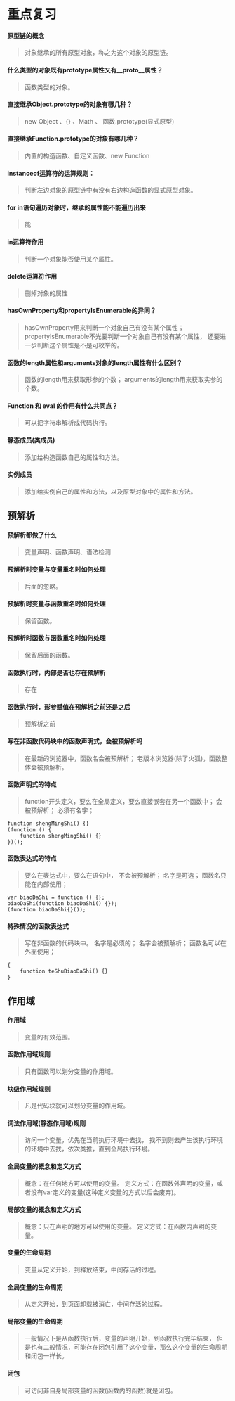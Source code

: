 # 重点复习

#### 原型链的概念 
> 对象继承的所有原型对象，称之为这个对象的原型链。

#### 什么类型的对象既有prototype属性又有__proto__属性？
> 函数类型的对象。

#### 直接继承Object.prototype的对象有哪几种？
> new Object 、{} 、Math 、 函数.prototype(显式原型)

#### 直接继承Function.prototype的对象有哪几种？
> 内置的构造函数、自定义函数、new Function

#### instanceof运算符的运算规则：
> 判断左边对象的原型链中有没有右边构造函数的显式原型对象。

#### for in语句遍历对象时，继承的属性能不能遍历出来
> 能

#### in运算符作用
> 判断一个对象能否使用某个属性。

#### delete运算符作用
> 删掉对象的属性

#### hasOwnProperty和propertyIsEnumerable的异同？
> hasOwnProperty用来判断一个对象自己有没有某个属性；
propertyIsEnumerable不光要判断一个对象自己有没有某个属性，
还要进一步判断这个属性是不是可枚举的。

#### 函数的length属性和arguments对象的length属性有什么区别？
> 函数的length用来获取形参的个数；
arguments的length用来获取实参的个数。

#### Function 和 eval 的作用有什么共同点？
> 可以把字符串解析成代码执行。

#### 静态成员(类成员)
> 添加给构造函数自己的属性和方法。

#### 实例成员
> 添加给实例自己的属性和方法，以及原型对象中的属性和方法。

## 预解析

#### 预解析都做了什么
>  变量声明、函数声明、语法检测

#### 预解析时变量与变量重名时如何处理
> 后面的忽略。

#### 预解析时变量与函数重名时如何处理
> 保留函数。

#### 预解析时函数与函数重名时如何处理
> 保留后面的函数。

#### 函数执行时，内部是否也存在预解析
> 存在

#### 函数执行时，形参赋值在预解析之前还是之后
> 预解析之前

#### 写在非函数代码块中的函数声明式，会被预解析吗
> 在最新的浏览器中，函数名会被预解析；
老版本浏览器(除了火狐)，函数整体会被预解析。

#### 函数声明式的特点
> function开头定义，要么在全局定义，要么直接嵌套在另一个函数中；
会被预解析；
必须有名字；
```
function shengMingShi() {}
(function () { 
    function shengMingShi() {}
})();
```

#### 函数表达式的特点
> 要么在表达式中，要么在语句中，
不会被预解析；
名字是可选；
函数名只能在内部使用；
```
var biaoDaShi = function () {};
biaoDaShi(function biaoDaShi() {});
(function biaoDaShi{}());
```

#### 特殊情况的函数表达式
> 写在非函数的代码块中。
名字是必须的；
名字会被预解析；
函数名可以在外面使用；
```
{
    function teShuBiaoDaShi() {}
}
```

## 作用域

#### 作用域
> 变量的有效范围。

#### 函数作用域规则
> 只有函数可以划分变量的作用域。

#### 块级作用域规则
> 凡是代码块就可以划分变量的作用域。

#### 词法作用域(静态作用域)规则
> 访问一个变量，优先在当前执行环境中去找，
找不到则去产生该执行环境的环境中去找，依次类推，直到全局执行环境。

#### 全局变量的概念和定义方式
> 概念：在任何地方可以使用的变量。
定义方式：在函数外声明的变量，或者没有var定义的变量(这种定义变量的方式以后会废弃)。

#### 局部变量的概念和定义方式
> 概念：只在声明的地方可以使用的变量。
定义方式：在函数内声明的变量。

#### 变量的生命周期
> 变量从定义开始，到释放结束，中间存活的过程。
 
#### 全局变量的生命周期
> 从定义开始，到页面卸载被消亡，中间存活的过程。

#### 局部变量的生命周期
> 一般情况下是从函数执行后，变量的声明开始，到函数执行完毕结束，
但是也有二般情况，可能存在闭包引用了这个变量，那么这个变量的生命周期和闭包一样长。
 
#### 闭包
> 可访问非自身局部变量的函数(函数内的函数)就是闭包。
